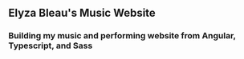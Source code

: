 ## Elyza Bleau's Music Website

### Building my music and performing website from Angular, Typescript, and Sass

